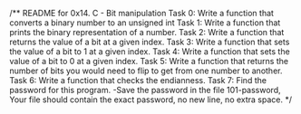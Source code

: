 /**
README for 0x14. C - Bit manipulation
Task 0: Write a function that converts a binary number to an unsigned int
Task 1: Write a function that prints the binary representation of a number.
Task 2: Write a function that returns the value of a bit at a given index.
Task 3: Write a function that sets the value of a bit to 1 at a given index.
Task 4: Write a function that sets the value of a bit to 0 at a given index.
Task 5: Write a function that returns the number of bits you would need to
flip to get from one number to another.
Task 6: Write a function that checks the endianness.
Task 7: Find the password for this program.
-Save the password in the file 101-password,
Your file should contain the exact password, no new line, no extra space.
*/
